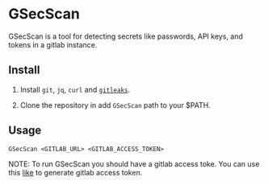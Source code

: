 # GSecScan

GSecScan is a tool for detecting secrets like passwords, API keys, and tokens in a gitlab instance.

## Install

1. Install `git`, `jq`, `curl` and [`gitleaks`](https://github.com/gitleaks/gitleaks).

2. Clone the repository in add `GSecScan` path to your $PATH.

## Usage

```
GSecScan <GITLAB_URL> <GITLAB_ACCESS_TOKEN>
```

NOTE: To run GSecScan you should have a gitlab access toke. You can use this [like](https://docs.gitlab.com/ee/user/profile/personal_access_tokens.html) to generate gitlab access token.